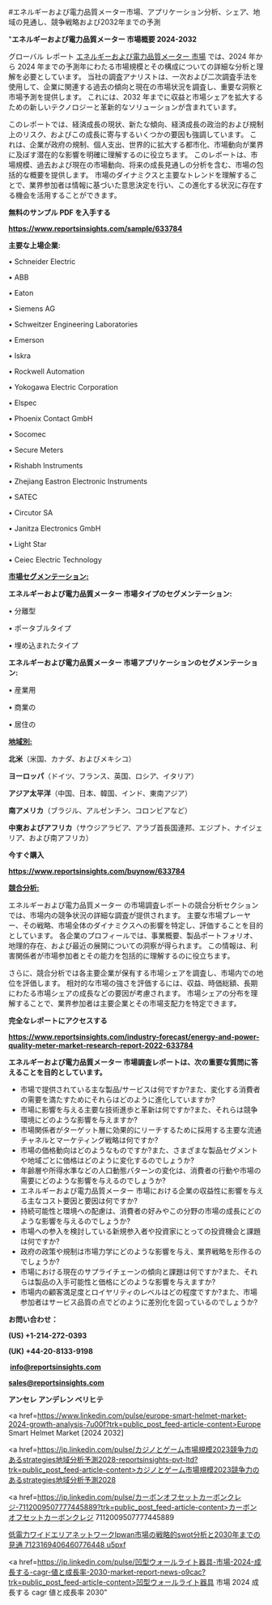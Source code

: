 #エネルギーおよび電力品質メーター市場、アプリケーション分析、シェア、地域の見通し、競争戦略および2032年までの予測

"<strong>エネルギーおよび電力品質メーター 市場概要 2024-2032</strong>

グローバル レポート <a href=https://www.reportsinsights.com/sample/633784>エネルギーおよび電力品質メーター 市場</a> では、2024 年から 2024 年までの予測年にわたる市場規模とその構成についての詳細な分析と理解を必要としています。 当社の調査アナリストは、一次および二次調査手法を使用して、企業に関連する過去の傾向と現在の市場状況を調査し、重要な洞察と市場予測を提供します。 これには、2032 年までに収益と市場シェアを拡大​​するための新しいテクノロジーと革新的なソリューションが含まれています。

このレポートでは、経済成長の現状、新たな傾向、経済成長の政治的および規制上のリスク、およびこの成長に寄与するいくつかの要因も強調しています。 これは、企業が政府の規制、個人支出、世界的に拡大する都市化、市場動向が業界に及ぼす潜在的な影響を明確に理解するのに役立ちます。 このレポートは、市場規模、過去および現在の市場動向、将来の成長見通しの分析を含む、市場の包括的な概要を提供します。 市場のダイナミクスと主要なトレンドを理解することで、業界参加者は情報に基づいた意思決定を行い、この進化する状況に存在する機会を活用することができます。

<strong><b>無料のサンプル PDF を入手する</b></strong>

<a href=https://www.reportsinsights.com/sample/633784><strong><u>https://www.reportsinsights.com/sample/633784</u></strong></a>

<strong>主要な上場企業:</strong>

• Schneider Electric

• ABB

• Eaton

• Siemens AG

• Schweitzer Engineering Laboratories

• Emerson

• Iskra

• Rockwell Automation

• Yokogawa Electric Corporation

• Elspec

• Phoenix Contact GmbH

• Socomec

• Secure Meters

• Rishabh Instruments

• Zhejiang Eastron Electronic Instruments

• SATEC

• Circutor SA

• Janitza Electronics GmbH

• Light Star

• Ceiec Electric Technology

<strong><u>市場セグメンテーション</u></strong><strong><u>:</u></strong>

<strong>エネルギーおよび電力品質メーター 市場タイプのセグメンテーション:</strong>

• 分離型

• ポータブルタイプ

• 埋め込まれたタイプ

<strong>エネルギーおよび電力品質メーター 市場アプリケーションのセグメンテーション:</strong>

• 産業用

• 商業の

• 居住の

<strong><u>地域別</u></strong><strong><u>:</u></strong>

<strong>北米</strong>（米国、カナダ、およびメキシコ）

<strong>ヨーロッパ</strong>（ドイツ、フランス、英国、ロシア、イタリア）

<strong>アジア太平洋</strong>（中国、日本、韓国、インド、東南アジア）

<strong>南アメリカ</strong>（ブラジル、アルゼンチン、コロンビアなど）

<strong>中東およびアフリカ</strong>（サウジアラビア、アラブ首長国連邦、エジプト、ナイジェリア、および南アフリカ）

<strong>今すぐ購入</strong>

<a href=https://www.reportsinsights.com/buynow/633784><strong><u>https://www.reportsinsights.com/buynow/633784</u></strong></a>

<strong><u>競合分析:</u></strong>

エネルギーおよび電力品質メーター の市場調査レポートの競合分析セクションでは、市場内の競争状況の詳細な調査が提供されます。 主要な市場プレーヤー、その戦略、市場全体のダイナミクスへの影響を特定し、評価することを目的としています。 各企業のプロフィールでは、事業概要、製品ポートフォリオ、地理的存在、および最近の展開についての洞察が得られます。 この情報は、利害関係者が市場参加者とその能力を包括的に理解するのに役立ちます。

さらに、競合分析では各主要企業が保有する市場シェアを調査し、市場内での地位を評価します。 相対的な市場の強さを評価するには、収益、時価総額、長期にわたる市場シェアの成長などの要因が考慮されます。 市場シェアの分布を理解することで、業界参加者は主要企業とその市場支配力を特定できます。

<strong>完全なレポートにアクセスする</strong>

<a href=https://www.reportsinsights.com/industry-forecast/energy-and-power-quality-meter-market-research-report-2022-633784><strong><u><b>https://www.reportsinsights.com/industry-forecast/energy-and-power-quality-meter-market-research-report-2022-633784</b></u></strong></a>

<strong><b>エネルギーおよび電力品質メーター 市場調査レポートは、次の重要な質問に答えることを目的としています。</b></strong>
<ul>
  <li>市場で提供されている主な製品/サービスは何ですか?また、変化する消費者の需要を満たすためにそれらはどのように進化していますか?</li>
  <li>市場に影響を与える主要な技術進歩と革新は何ですか?また、それらは競争環境にどのような影響を与えますか?</li>
  <li>市場関係者がターゲット層に効果的にリーチするために採用する主要な流通チャネルとマーケティング戦略は何ですか?</li>
  <li>市場の価格動向はどのようなものですか?また、さまざまな製品セグメントや地域ごとに価格はどのように変化するのでしょうか?</li>
  <li>年齢層や所得水準などの人口動態パターンの変化は、消費者の行動や市場の需要にどのような影響を与えるのでしょうか?</li>
  <li>エネルギーおよび電力品質メーター 市場における企業の収益性に影響を与える主なコスト要因と要因は何ですか?</li>
  <li>持続可能性と環境への配慮は、消費者の好みやこの分野の市場の成長にどのような影響を与えるのでしょうか?</li>
  <li>市場への参入を検討している新規参入者や投資家にとっての投資機会と課題は何ですか?</li>
  <li>政府の政策や規制は市場力学にどのような影響を与え、業界戦略を形作るのでしょうか?</li>
  <li>市場における現在のサプライチェーンの傾向と課題は何ですか?また、それらは製品の入手可能性と価格にどのような影響を与えますか?</li>
  <li>市場内の顧客満足度とロイヤリティのレベルはどの程度ですか?また、市場参加者はサービス品質の点でどのように差別化を図っているのでしょうか?</li>
</ul>
<strong>お問い合わせ：</strong>

<strong>(US) +1-214-272-0393</strong>

<strong>(UK) +44-20-8133-9198</strong>

<strong> </strong><a href=info@reportsinsights.com><strong><u>info@reportsinsights.com</u></strong></a>

<a href=sales@reportsinsights.com><strong><u>sales@reportsinsights.com</u></strong></a>

<strong>アンセレ アンデレン ベリヒテ</strong>

<a href=https://www.linkedin.com/pulse/europe-smart-helmet-market-2024-growth-analysis-7u00f?trk=public_post_feed-article-content>Europe Smart Helmet Market [2024 2032]</a>

<a href=https://jp.linkedin.com/pulse/カジノとゲーム市場規模2023競争力のあるstrategies地域分析予測2028-reportsinsights-pvt-ltd?trk=public_post_feed-article-content>カジノとゲーム市場規模2023競争力のあるstrategies地域分析予測2028</a>

<a href=https://jp.linkedin.com/pulse/カーボンオフセットカーボンクレジ-7112009507777445889?trk=public_post_feed-article-content>カーボンオフセットカーボンクレジ 7112009507777445889</a>

<a href=https://www.linkedin.com/pulse/低電力ワイドエリアネットワークlpwan市場の戦略的swot分析と2030年までの見通-7123169406460776448-u5pxf/>低電力ワイドエリアネットワークlpwan市場の戦略的swot分析と2030年までの見通 7123169406460776448 u5pxf</a>

<a href=https://jp.linkedin.com/pulse/凹型ウォールライト器具-市場-2024-成長する-cagr-値と成長率-2030-market-report-news-o9cac?trk=public_post_feed-article-content>凹型ウォールライト器具 市場 2024 成長する cagr 値と成長率 2030</a>"
